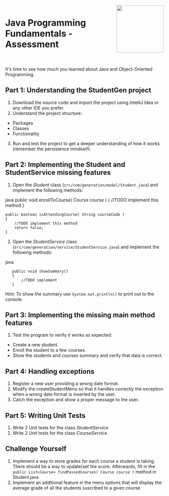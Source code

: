 
<img align="right" width="150" height="150" src="https://media-exp1.licdn.com/dms/image/C4E0BAQF7BYCCZt5epw/company-logo_200_200/0?e=2159024400&v=beta&t=qUAFP9bUgBEEXGVQYpUXW1J_OiP8e0r4rFBpqp8OrxA">

# Java Programming Fundamentals	- Assessment

 <br/>
 <br/>
 It's time to see how much you learned about Java and Object-Oriented Programming.
 
 ## Part 1: Understanding the StudentGen project
 1. Download the source code and import the project using IntelliJ Idea or any other IDE you prefer.
 2. Understand the project structure:
 * Packages
 * Classes
 * Functionality
 3. Run and test the project to get a deeper understanding of how it works (remember the persistence mindset!).
 
  ## Part 2: Implementing the Student and StudentService missing features
  1. Open the *Student* class (`src/com/generation/model/Student.java`) and implement the following methods:
  
   java
    public void enrollToCourse( Course course )
    {
        //TODO implement this method
    }

    public boolean isAttendingCourse( String courseCode )
    {
        //TODO implement this method
        return false;
    }
   
   
   2. Open the *StudentService* class (`src/com/generation/service/StudentService.java`) and implement the following methods:
   
   java

       public void showSummary()
       {
           //TODO implement
       }
   
   
   Hint: To show the summary use `System.out.println()` to print out to the console.

  ## Part 3: Implementing the missing main method features
 
 
 1. Test the program to verify it works as expected:
  * Create a new student.
  * Enroll the student to a few courses.
  * Show the students and courses summary and verify that data is correct.
  

  ## Part 4: Handling exceptions
  1. Register a new user providing a wrong date format.
  2. Modify the createStudentMenu so that it handles correctly the exception when a wrong date format is inserted by the user.
  3. Catch the exception and show a proper message to the user.
  
 ## Part 5: Writing Unit Tests
 1. Write 2 Unit tests for the class *StudentService*
 2. Write 2 Unit tests for the class *CourseService*
  
  
  ## Challenge Yourself
  1. Implement a way to store grades for each course a student is taking. There should be a way to update/set the score.
  Afterwards, fill in the `public List<Course> findPassedCourses( Course course )` method in Student.java
  2. Implement an additional feature in the menu options that will display the average grade of all the students suscribed to a given course.

